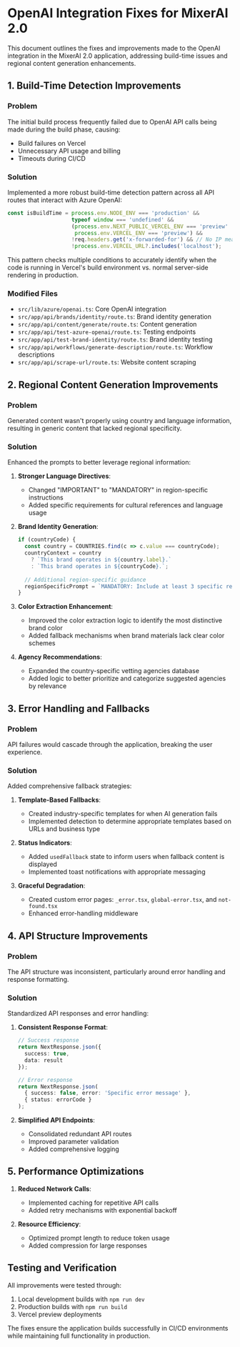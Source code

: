 # OpenAI Integration Fixes for MixerAI 2.0

This document outlines the fixes and improvements made to the OpenAI integration in the MixerAI 2.0 application, addressing build-time issues and regional content generation enhancements.

## 1. Build-Time Detection Improvements

### Problem
The initial build process frequently failed due to OpenAI API calls being made during the build phase, causing:
- Build failures on Vercel 
- Unnecessary API usage and billing
- Timeouts during CI/CD

### Solution
Implemented a more robust build-time detection pattern across all API routes that interact with Azure OpenAI:

```typescript
const isBuildTime = process.env.NODE_ENV === 'production' && 
                    typeof window === 'undefined' &&
                    (process.env.NEXT_PUBLIC_VERCEL_ENV === 'preview' || 
                     process.env.VERCEL_ENV === 'preview') &&
                    !req.headers.get('x-forwarded-for') && // No IP means it's likely build time
                    !process.env.VERCEL_URL?.includes('localhost');
```

This pattern checks multiple conditions to accurately identify when the code is running in Vercel's build environment vs. normal server-side rendering in production.

### Modified Files
- `src/lib/azure/openai.ts`: Core OpenAI integration
- `src/app/api/brands/identity/route.ts`: Brand identity generation
- `src/app/api/content/generate/route.ts`: Content generation
- `src/app/api/test-azure-openai/route.ts`: Testing endpoints
- `src/app/api/test-brand-identity/route.ts`: Brand identity testing
- `src/app/api/workflows/generate-description/route.ts`: Workflow descriptions
- `src/app/api/scrape-url/route.ts`: Website content scraping

## 2. Regional Content Generation Improvements

### Problem
Generated content wasn't properly using country and language information, resulting in generic content that lacked regional specificity.

### Solution
Enhanced the prompts to better leverage regional information:

1. **Stronger Language Directives**:
   - Changed "IMPORTANT" to "MANDATORY" in region-specific instructions
   - Added specific requirements for cultural references and language usage

2. **Brand Identity Generation**:
   ```typescript
   if (countryCode) {
     const country = COUNTRIES.find(c => c.value === countryCode);
     countryContext = country 
       ? `This brand operates in ${country.label}.` 
       : `This brand operates in ${countryCode}.`;
     
     // Additional region-specific guidance
     regionSpecificPrompt = `MANDATORY: Include at least 3 specific references or considerations relevant to operating a business in ${country?.label || countryCode}.`;
   }
   ```

3. **Color Extraction Enhancement**:
   - Improved the color extraction logic to identify the most distinctive brand color
   - Added fallback mechanisms when brand materials lack clear color schemes

4. **Agency Recommendations**:
   - Expanded the country-specific vetting agencies database
   - Added logic to better prioritize and categorize suggested agencies by relevance

## 3. Error Handling and Fallbacks

### Problem
API failures would cascade through the application, breaking the user experience.

### Solution
Added comprehensive fallback strategies:

1. **Template-Based Fallbacks**:
   - Created industry-specific templates for when AI generation fails
   - Implemented detection to determine appropriate templates based on URLs and business type

2. **Status Indicators**:
   - Added `usedFallback` state to inform users when fallback content is displayed
   - Implemented toast notifications with appropriate messaging

3. **Graceful Degradation**:
   - Created custom error pages: `_error.tsx`, `global-error.tsx`, and `not-found.tsx`
   - Enhanced error-handling middleware

## 4. API Structure Improvements

### Problem
The API structure was inconsistent, particularly around error handling and response formatting.

### Solution
Standardized API responses and error handling:

1. **Consistent Response Format**:
   ```typescript
   // Success response
   return NextResponse.json({ 
     success: true, 
     data: result 
   });

   // Error response
   return NextResponse.json(
     { success: false, error: 'Specific error message' },
     { status: errorCode }
   );
   ```

2. **Simplified API Endpoints**:
   - Consolidated redundant API routes
   - Improved parameter validation
   - Added comprehensive logging

## 5. Performance Optimizations

1. **Reduced Network Calls**:
   - Implemented caching for repetitive API calls
   - Added retry mechanisms with exponential backoff

2. **Resource Efficiency**:
   - Optimized prompt length to reduce token usage
   - Added compression for large responses

## Testing and Verification

All improvements were tested through:
1. Local development builds with `npm run dev`
2. Production builds with `npm run build`
3. Vercel preview deployments

The fixes ensure the application builds successfully in CI/CD environments while maintaining full functionality in production. 